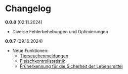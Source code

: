 # Changelog

**0.0.8** (02.11.2024)
- Diverse Fehlerbehebungen und Optimierungen

**0.0.7** (29.10.2024)
- Neue Funktionen:
  - [Tierseuchenmeldungen](https://www.dashboard.blv.admin.ch/animals/animal-disease-notifications/bulletin/)
  - [Fleischkontrollstatistik](https://www.dashboard.blv.admin.ch/food_and_nutrition/meat-inspection-statistics/meat-inspection-statistics-ch)
  - [Früherkennung für die Sicherheit der Lebensmittel](https://www.dashboard.blv.admin.ch/food_and_nutrition/early-detection-for-food-safety)
